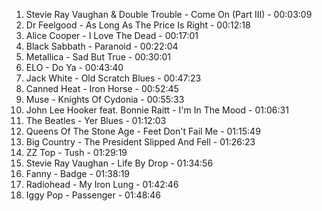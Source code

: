01. Stevie Ray Vaughan & Double Trouble - Come On (Part III) - 00:03:09
02. Dr Feelgood - As Long As The Price Is Right - 00:12:18
03. Alice Cooper - I Love The Dead - 00:17:01
04. Black Sabbath - Paranoid - 00:22:04
05. Metallica - Sad But True - 00:30:01
06. ELO - Do Ya - 00:43:40
07. Jack White - Old Scratch Blues - 00:47:23
08. Canned Heat - Iron Horse - 00:52:45
09. Muse - Knights Of Cydonia - 00:55:33
10. John Lee Hooker feat. Bonnie Raitt - I'm In The Mood - 01:06:31
11. The Beatles - Yer Blues - 01:12:03
12. Queens Of The Stone Age - Feet Don't Fail Me - 01:15:49
13. Big Country - The President Slipped And Fell - 01:26:23
14. ZZ Top - Tush - 01:29:19
15. Stevie Ray Vaughan - Life By Drop - 01:34:56
16. Fanny - Badge - 01:38:19
17. Radiohead - My Iron Lung - 01:42:46
18. Iggy Pop - Passenger - 01:48:46





